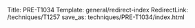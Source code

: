 Title: PRE-T1034
Template: general/redirect-index
RedirectLink: /techniques/T1257
save_as: techniques/PRE-T1034/index.html